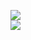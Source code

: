 [![](https://img.shields.io/badge/Made%20With-Github%20Spray-lightgrey.svg?style=for-the-badge&logo=github)](https://github.com/Annihil/github-spray#31542)  
[![](https://i.imgur.com/2DrTn0Z.gif)](https://github.com/Annihil/github-spray)